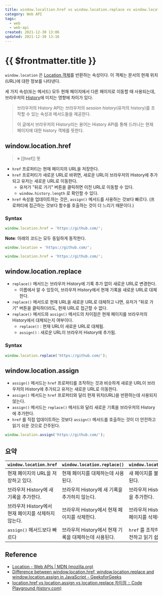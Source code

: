 ```yaml
---
title: window.localtion.href vs window.location.replace vs window.location.assign의 차이점
category: Web API
tags:
  - web
  - web-api
created: 2021-12-30 13:06
updated: 2021-12-30 13:16
---
```


# {{ $frontmatter.title }}

`window.location` 은 [Location 객체](https://developer.mozilla.org/en-US/docs/Web/API/Location)를 반환하는 속성이다. 이 객체는 문서의 현재 위치(URL)에 대한 정보를 나타낸다.

세 가지 속성(또는 메서드) 모두 현재 페이지에서 다른 페이지로 이동할 때 사용되는데, 브라우저의 [History](https://developer.mozilla.org/en-US/docs/Web/API/History)에 미치는 영향에 차이가 있다.

> 브라우저의 History API는 브라우저의 _session history_(유저의 history)를 조작할 수 있는 속성과 메서드들을 제공한다.
>
> 이 글에서 브라우저의 History라는 용어는 History API를 통해 드러나는 현재 페이지에 대한 history 객체를 뜻한다.

## window.location.href

> ※ [[href]] 뜻

- `href` 프로퍼티는 현재 페이지의 URL을 저장한다.
- `href` 프로퍼티가 새로운 URL로 바뀌면, 새로운 URL이 브라우저의 History에 추가되고 유저는 새로운 URL로 이동한다.
  - 유저가 "뒤로 가기" 버튼을 클릭하면 이전 URL로 이동할 수 있다.
  - `window.history.length` 로 확인할 수 있다.
- `href` 속성을 업데이트하는 것은, `assign()` 메서드를 사용하는 것보다 빠르다. (프로퍼티에 접근하는 것보다 함수를 호출하는 것이 더 느리기 때문이다.)

### Syntax

```javascript
window.location.href = 'https://github.com/';
```

**Note**: 아래의 코드는 모두 동일하게 동작한다.

```javascript
window.location = 'https://github.com/';

window.location.href = 'https://github.com/';
```

## window.location.replace

- `replace()` 메서드는 브라우저 History에 기록 추가 없이 새로운 URL로 변경한다.
  - 이름에서 알 수 있듯이, 브라우저 History에서 현재 기록을 새로운 URL로 대체한다.
- `replace()` 메서드로 현재 URL을 새로운 URL로 대체하고 나면, 유저가 "뒤로 가기" 버튼을 클릭하더라도, 현재 URL로 접근할 수 없다.
- `replace()` 메서드와 `assign()` 메서드의 차이점은 현재 페이지를 브라우저의 History에서 대체되는지 여부이다.
  - `replace()` : 현재 URL이 새로운 URL로 대체됨.
  - `assign()` : 새로운 URL이 브라우저 History에 추가됨.

### Syntax

```javascript
window.location.replace('https://github.com/');
```

## window.location.assign

- `assign()` 메서드는 `href` 프로퍼티를 조작하는 것과 비슷하게 새로운 URL이 브라우저의 History에 추가되고 유저는 새로운 URL로 이동한다.
- `assign()` 메서드는 `href` 프로퍼티와 달리 현재 위치(URL)을 반환하는데 사용되지 않는다.
- `assign()` 메서드는 `replace()` 메서드와 달리 새로운 기록을 브라우저의 History에 추가한다.
- `href` 를 직접 업데이트하는 것보다 `assign()` 메서드를 호출하는 것이 더 안전하고 읽기 쉬운 것으로 간주된다.

```javascript
window.location.assign('https://github.com/');
```

## 요약

| `window.location.href`                              | `window.location.replace()`                           | `window.location.assign()`                          |
| --------------------------------------------------- | ----------------------------------------------------- | --------------------------------------------------- |
| 현재 페이지의 URL을 저장하고 있다.                  | 현재 페이지를 대체하는데 사용된다.                    | 새 페이지를 불러오는데 사용된다.                    |
| 브라우저 History에 새 기록을 추가한다.              | 브라우저 History에 새 기록을 추가하지 않는다.         | 브라우저 History에 새 기록을 추가한다.              |
| 브라우저 History에서 현재 페이지를 삭제하지 않는다. | 브라우저 History에서 현재 페이지를 삭제한다.          | 브라우저 History에서 현재 페이지를 삭제하지 않는다. |
| `assign()` 메서드보다 빠르다                        | 브라우저 History에서 현재 기록을 대체하는데 사용된다. | `href` 를 조작하는 것보다 안전하고 읽기 쉽다.       |

## Reference

- [Location - Web APIs | MDN (mozilla.org)](https://developer.mozilla.org/en-US/docs/Web/API/Location)
- [Difference between window.location.href, window.location.replace and window.location.assign in JavaScript - GeeksforGeeks](https://www.geeksforgeeks.org/difference-between-window-location-href-window-location-replace-and-window-location-assign-in-javascript/)
- [location.href vs location.assign vs location.replace 차이점 :: Code Playground (tistory.com)](https://im-developer.tistory.com/219)

